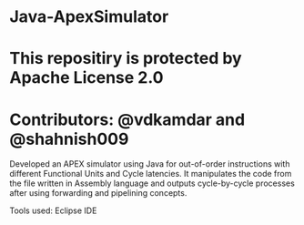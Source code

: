 # Java-ApexSimulator

# This repositiry is protected by Apache License 2.0

# Contributors: @vdkamdar and @shahnish009

Developed an APEX simulator using Java for out-of-order instructions with different Functional Units and Cycle latencies.
It manipulates the code from the file written in Assembly language and outputs cycle-by-cycle processes after using forwarding and pipelining concepts. 

Tools used: Eclipse IDE
